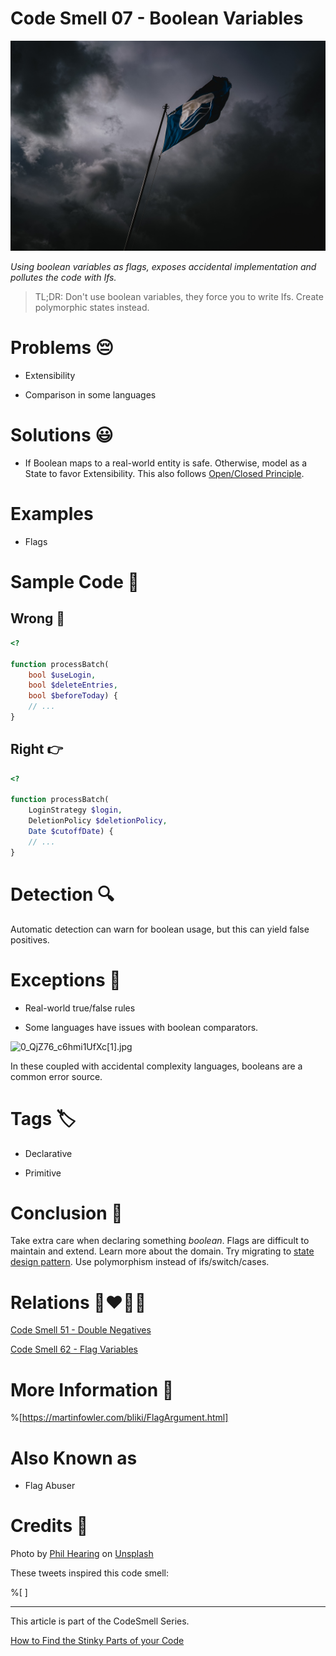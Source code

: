 # Code Smell 07 - Boolean Variables

![Code Smell 07 - Boolean Variables](Code%20Smell%2007%20-%20Boolean%20Variables.jpg)

*Using boolean variables as flags, exposes accidental implementation and pollutes the code with Ifs.*

> TL;DR: Don't use boolean variables, they force you to write Ifs. Create polymorphic states instead.

# Problems 😔 

- Extensibility

- Comparison in some languages

# Solutions 😃

- If Boolean maps to a real-world entity is safe.
Otherwise, model as a State to favor Extensibility. 
This also follows [Open/Closed Principle](https://en.wikipedia.org/wiki/Open%E2%80%93closed_principle).

# Examples

- Flags 

# Sample Code 📖

## Wrong 🚫

<!-- [Gist Url](https://gist.github.com/mcsee/5a3e8e05def917a29b84be7264493a67) -->

```php
<?

function processBatch(
    bool $useLogin,
    bool $deleteEntries,
    bool $beforeToday) {
    // ...
}
```

## Right 👉

<!-- [Gist Url](https://gist.github.com/mcsee/66956e6ccfe8126d0819fa193d793dd5) -->

```php
<?

function processBatch(
    LoginStrategy $login,
    DeletionPolicy $deletionPolicy,
    Date $cutoffDate) {
    // ...
}
```

# Detection 🔍

Automatic detection can warn for boolean usage, but this can yield false positives.

# Exceptions 🛑

- Real-world true/false rules

- Some languages have issues with boolean comparators.

![0_QjZ76_c6hmi1UfXc[1].jpg](https://cdn.hashnode.com/res/hashnode/image/upload/v1603587404705/M5_udJ8Cw.jpeg)

In these coupled with accidental complexity languages, booleans are a common error source.

# Tags 🏷️

- Declarative

- Primitive

# Conclusion 🏁

Take extra care when declaring something *boolean*. Flags are difficult to maintain and extend.
Learn more about the domain. Try migrating to [state design pattern](https://en.wikipedia.org/wiki/State_pattern). Use polymorphism instead of ifs/switch/cases.

# Relations 👩‍❤️‍💋‍👨

[Code Smell 51 - Double Negatives](https://github.com/mcsee/Software-Design-Articles/tree/main/Articles/Code%20Smells/Code%20Smell%2051%20-%20Double%20Negatives/readme.md)

[Code Smell 62 - Flag Variables](https://github.com/mcsee/Software-Design-Articles/tree/main/Articles/Code%20Smells/Code%20Smell%2062%20-%20Flag%20Variables/readme.md)

# More Information 📕

%[https://martinfowler.com/bliki/FlagArgument.html]

# Also Known as

- Flag Abuser

# Credits 🙏

Photo by [Phil Hearing](https://unsplash.com/@philhearing) on [Unsplash](https://unsplash.com/s/photos/flag-finish)

These tweets inspired this code smell:

%[
]

* * *

This article is part of the CodeSmell Series.

[How to Find the Stinky Parts of your Code](https://github.com/mcsee/Software-Design-Articles/tree/main/Articles/Code%20Smells/How%20to%20Find%20the%20Stinky%20parts%20of%20your%20Code/readme.md)